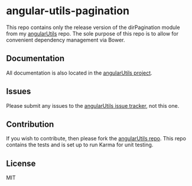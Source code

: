 # angular-utils-pagination

This repo contains only the release version of the dirPagination module from my
[angularUtils](https://github.com/michaelbromley/angularUtils/tree/master/src/directives/pagination) repo. The sole purpose of this repo is to allow for convenient 
dependency management via Bower.

## Documentation

All documentation is also located in the [angularUtils project](https://github.com/michaelbromley/angularUtils/tree/master/src/directives/pagination).

## Issues

Please submit any issues to the [angularUtils issue tracker](https://github.com/michaelbromley/angularUtils/issues), not this one.

## Contribution

If you wish to contribute, then please fork the [angularUtils repo](https://github.com/michaelbromley/angularUtils). This repo contains
the tests and is set up to run Karma for unit testing.

## License 

MIT